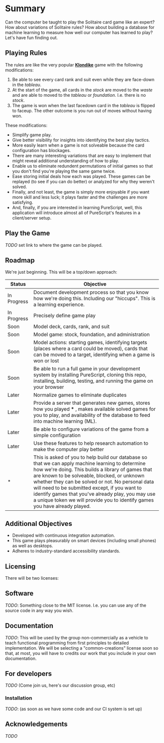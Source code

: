 # Summary

Can the computer be taught to play the Solitaire card game like an expert?  How about variations of Solitaire rules? How about building a database for machine learning to measure how well our computer has learned to play? Let's have fun finding out.

## Playing Rules

The rules are like the very popular **[Klondike](https://en.wikipedia.org/wiki/Klondike_(solitaire)#Rules)** game with the following modifications:

1. Be able to see every card rank and suit even while they are face-down in the *tableau*.
2. At the start of the game, all cards in the *stock* are moved to the *waste* and are able to moved to the *tableau* or *foundation*.  I.e. there is no *stock*.
3. The game is won when the last facedown card in the *tableau* is flipped to faceup. The other outcome is you run out of moves without having won.

These modifications:

* Simplify game play.
* Give better visibility for insights into identifying the best play tactics.
* More easily learn when a game is not solveable because the card configuration has blockages.
* There are many interesting variations that are easy to implement that might reveal additional understanding of how to play.
* Enable us to eliminate redundent permutations of initial games so that you don't find you're playing the same game twice.
* Ease storing initial deals how each was played.  These games can be replayed (to see if you can do better) or analyzed for why they weren't solved.
* Finally, and not least, the game is simply more enjoyable if you want more skill and less luck; it plays faster and the challenges are more satisfying.
* And, finally, if you are interested in learning PureScript, well, this application will introduce almost all of PureScript's features in a client/server setup.

## Play the Game

*TODO* set link to where the game can be played.

## Roadmap

We're just beginning.  This will be a top/down approach:

| Status | Objective |
|--------|--------------|
| In Progress | Document development process so that you know how we're doing this. Including our "hiccups". This is a learning experience. |
| In Progress | Precisely define game play |
| Soon | Model deck, cards, rank, and suit |
| Soon | Model game: stock, foundation, and administration |
| Soon | Model actions: starting games, identifying targets (places where a card could be moved), cards that can be moved to a target, identifying when a game is won or lost |
| Soon | Be able to run a full game in your development system by installing PureScript, cloning this repo, installing, building, testing, and running the game on your browser|
| Later | Normalize games to eliminate duplicates |
| Later | Provide a server that generates new games, stores how you played **\*** , makes available solved games for you to play, and availability of the database to feed into machine learning (ML). |
| Later | Be able to configure variations of the game from a simple configuration |
| Later | Use these features to help research automation to make the computer play better |
| * | This is asked of you to help build our database so that we can apply machine learning to determine how we're doing.  This builds a library of games that are known to be solveable, blocked, or unknown whether they can be solved or not.  No personal data will need to be submitted except, if you want to identify games that you've already play, you may use a unique token we will provide you to identify games you have already played. |

## Additional Objectives

* Developed with continuous integration automation.
* This game plays pleasurably on smart devices (including small phones) as well as desktops.
* Adheres to industry-standard accessibility standards.

## Licensing

There will be two licenses:

## Software

*TODO*: Something close to the MIT license.  I.e. you can use any of the source code in any way you wish.

## Documentation

*TODO*: This will be used by the group non-commercially as a vehicle to teach functional programming from first principles to detailed implementation.  We will be selecting a "common-creations" license soon so that, at most, you will have to credits our work that you include in your own documentation.

## For developers

*TODO* (Come join us, here's our discussion group, etc)

### Installation

*TODO*: (as soon as we have some code and our CI system is set up)

## Acknowledgements

*TODO*
